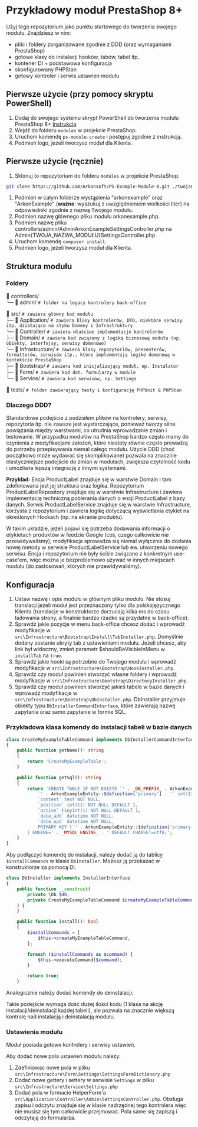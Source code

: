# Przykładowy moduł PrestaShop 8+

Użyj tego repozytorium jako punktu startowego do tworzenia swojego modułu. Znajdziesz w nim: 

- pliki i foldery zorganizowane zgodnie z DDD (oraz wymaganiami PrestaShop)
- gotowe klasy do instalacji hooków, tabów, tabel itp.
- kontener DI + podstawowa konfiguracja
- skonfigurowany PHPStan
- gotowy kontroler i serwis ustawień modułu

## Pierwsze użycie (przy pomocy skryptu PowerShell)

1. Dodaj do swojego systemu skrypt PowerShell do tworzenia modułu PrestaShop 8+ [Instrukcja](https://wiki.arkonsoft.pl/prestashop/modules/create-module-script.html)
1. Wejdź do folderu `modules` w projekcie PrestaShop.
1. Uruchom komendę `ps-module-create` i postępuj zgodnie z instrukcją.
1. Podmień logo, jeżeli tworzysz moduł dla Klienta.

## Pierwsze użycie (ręcznie)

1. Sklonuj to repozytorium do folderu `modules` w projekcie PrestaShop. 
```bash
git clone https://github.com/Arkonsoft/PS-Example-Module-8.git ./twojanazwamodulu
```
1. Podmień w całym folderze wystąpienia "arkonexample" oraz "ArkonExample" (**ważne**: wyszukuj z uwzględnieniem wielkości liter) na odpowiedniki zgodnie z nazwą Twojego modułu.
1. Podmień nazwę głównego pliku modułu arkonexample.php.
1. Podmień nazwę pliku controllers/admin/AdminArkonExampleSettingsController.php na Admin{TWOJA_NAZWA_MODUŁU}SettingsController.php
1. Uruchom komendę `composer install`.
1. Podmień logo, jeżeli tworzysz moduł dla Klienta.

## Struktura modułu

### Foldery

📁 controllers/  
   └─ 📁 admin/                                  `# folder na legacy kontrolery back-office`

📁 src/                                          `# zawiera główny kod modułu`  
   ├─ 📁 Application/                            `# zawiera klasy kontrolerów, DTO, niektóre serwisy itp. działające na styku Domeny i Infrastruktury`  
      └─ 📁 Controller/                          `# zawiera właściwe implementacje kontrolerów`  
   ├─ 📁 Domain/                                 `# zawiera kod związany z logiką biznesową modułu (np. obiekty, interfejsy, serwisy domenowe)`  
   └─ 📁 Infrastructure/                         `# zawiera klasy repozytoriów, presenterów, formatterów, serwisów itp., które implementują logike domenową w kontekście PrestaShop`  
       ├─ 📁 Bootstrap/                          `# zawiera kod inicjalizujący moduł, np. Instalator`  
       ├─ 📁 Form/                               `# zawiera kod dot. formularzy w module`  
       └─ 📁 Service/                            `# zawiera kod serwisów, np. Settings`  

📁 tests/                                        `# folder zawierający testy i konfigurację PHPUnit & PHPStan`

### Dlaczego DDD?

Standardowe podejście z podziałem plików na kontrolery, serwisy, repozytoria itp. nie zawsze jest wystarczające, ponieważ tworzy silne powiązania między warstwami, co utrudnia wprowadzanie zmian i testowanie. W przypadku modułów na PrestaShop bardzo często mamy do czynienia z modyfikacjami założeń, które niestety równie często prowadzą do potrzeby przepisywania niemal całego modułu. Użycie DDD (choć początkowo może wydawać się skomplikowane) pozwala na znacznie elastyczniejsze podejście do zmian w modułach, zwiększa czytelność kodu i umożliwia lepszą integrację z innymi systemami. 

**Przykład:**
Encja ProductLabel znajduje się w warstwie Domain i tam zdefiniowana jest jej struktura oraz logika. 
Repozytorium ProductLabelRepository znajduje się w warstwie Infrastructure i zawiera implementację techniczną pobierania danych o encji ProductLabel z bazy danych. 
Serwis ProductLabelService znajduje się w warstwie Infrastructure, korzysta z repozytorium i zawiera logikę dotyczącą wyświetlania etykiet na określonych Hookach (np. na ekranie produktu).

W takim układzie, jeżeli pojawi się potrzeba dodawania informacji o etykietach produktów w feedzie Google (coś, czego całkowicie nie przewidywaliśmy), modyfikacja sprowadza się niemal wyłącznie do dodania nowej metody w serwisie ProductLabelService lub ew. utworzeniu nowego serwisu. Encja i repozytorium nie były ściśle związane z konkretnym use-case'em, więc można je bezproblemowo używać w innych miejscach modułu (do zastosowań, których nie przewidywaliśmy).

## Konfiguracja

1. Ustaw nazwę i opis modułu w głównym pliku modułu. Nie stosuj translacji jeżeli moduł jest przeznaczony tylko dla polskojęzycznego Klienta (translacje w konstruktorze dorzucają kilka ms do czasu ładowania strony, a finalnie bardzo rzadko są przydatne w back-office).
2. Sprawdź jakie pozycje w menu back-office chcesz dodać i wprowadź modyfikacje w `src\Infrastructure\Bootstrap\Install\TabInstaller.php`. Domyślnie dodany zostanie ukryty tab z ustawieniami modułu. Jeżeli chcesz, aby link był widoczny, zmień parametr $shouldBeVisibleInMenu w `installTab` na `true`.
3. Sprawdź jakie hooki są potrzebne do Twojego modułu i wprowadź modyfikacje w `src\Infrastructure\Bootstrap\HookInstaller.php`.
4. Sprawdź czy moduł powinien stworzyć własne foldery i wprowadź modyfikacje w `src\Infrastructure\Bootstrap\DirectoryInstaller.php`.
5. Sprawdź czy moduł powinien stworzyć jakieś tabele w bazie danych i wprowadź modyfikacje w `src\Infrastructure\Bootstrap\DbInstaller.php`. DbInstaller przyjmuje obiekty typu `DbInstallerCommandInterface`, które zawierają nazwę zapytania oraz samo zapytanie w formie SQL.

### Przykładowa klasa komendy do instalacji tabeli w bazie danych

```php
class CreateMyExampleTableCommand implements DbInstallerCommandInterface
{
    public function getName(): string
    {
        return 'CreateMyExampleTable';
    }

    public function getSql(): string
    {
        return 'CREATE TABLE IF NOT EXISTS `' . _DB_PREFIX_ . ArkonExampleEntity::$definition['table'] . '` (
            `' . ArkonExampleEntity::$definition['primary'] . '` int(11) NOT NULL AUTO_INCREMENT,
            `content` text NOT NULL,
            `position` int(11) NOT NULL DEFAULT 1,
            `active` tinyint(1) NOT NULL DEFAULT 1,
            `date_add` datetime NOT NULL,
            `date_upd` datetime NOT NULL,
            PRIMARY KEY (`' . ArkonExampleEntity::$definition['primary'] . '`)
        ) ENGINE=' . _MYSQL_ENGINE_ . ' DEFAULT CHARSET=utf8;';
    }
}
```

Aby podłączyć komendę do instalacji, należy dodać ją do tablicy `$installCommands` w klasie `DbInstaller`. Możesz ją przekazać w konstruktorze za pomocą DI.

```php
class DbInstaller implements InstallerInterface
{
    public function __construct(
        private \Db $db,
        private CreateMyExampleTableCommand $createMyExampleTableCommand,
    ) {
    }

    public function install(): bool
    {
        $installCommands = [
            $this->createMyExampleTableCommand,
        ];

        foreach ($installCommands as $command) {
            $this->executeCommand($command);
        }

        return true;
    }
```

Analogicznie należy dodać komendy do deinstalacji.

Takie podejście wymaga dość dużej ilości kodu (1 klasa na akcję instalacji/deinstalacji każdej tabeli), ale pozwala na znacznie większą kontrolę nad instalacją i deinstalacją modułu.

### Ustawienia modułu

Moduł posiada gotowe kontrolery i serwisy ustawień. 

Aby dodać nowe pola ustawień modułu należy:
1. Zdefiniowac nowe pola w pliku `src\Infrastructure\Form\Settings\SettingsFormDictionary.php`
2. Dodać nowe gettery i settery w serwisie `Settings` w pliku `src\Infrastructure\Service\Settings.php`
3. Dodać pola w formacie HelperForm'a `src\Application\Controller\Admin\SettingsController.php`. Obsługa zapisu i odczytu znajduje się w klasie nadrzędnej tego kontrolera więc nie musisz się tym całkowicie przejmować. Pola same się zapiszą i odczytają do formularza.
